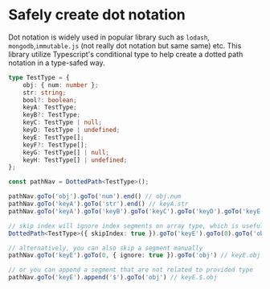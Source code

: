 # Safely create dot notation

Dot notation is widely used in popular library such as `lodash`, `mongodb`,`immutable.js` (not really dot notation but same same) etc.
This library utilize Typescript's conditional type to help create a dotted path notation in a type-safed way.

```typescript
type TestType = {
    obj: { num: number };
    str: string;
    bool?: boolean;
    keyA: TestType;
    keyB?: TestType;
    keyC: TestType | null;
    keyD: TestType | undefined;
    keyE: TestType[];
    keyF?: TestType[];
    keyG: TestType[] | null;
    keyH: TestType[] | undefined;
};

const pathNav = DottedPath<TestType>();

pathNav.goTo('obj').goTo('num').end() // obj.num
pathNav.goTo('keyA').goTo('str').end() // keyA.str
pathNav.goTo('keyA').goTo('keyB').goTo('keyC').goTo('keyD').goTo('keyE').goTo(0).goTo('keyF').goTo(1).end() // keyA.keyB.keyC.keyD.keyE.0.keyF.1

// skip index will ignore index segments on array type, which is useful for some library like mongodb's query criteria
DottedPath<TestType>({ skipIndex: true }).goTo('keyE').goTo(0).goTo('obj') // keyE.obj

// alternatively, you can also skip a segment manually
pathNav.goTo('keyE').goTo(0, { ignore: true }).goTo('obj') // keyE.obj

// or you can append a segment that are not related to provided type
pathNav.goTo('keyE').append('$').goTo('obj') // keyE.$.obj
```